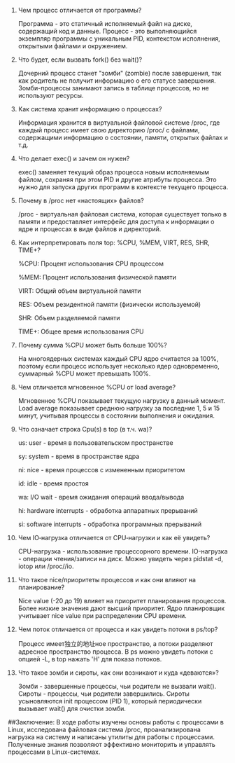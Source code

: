 1. Чем процесс отличается от программы?

    Программа - это статичный исполняемый файл на диске, содержащий код и данные. Процесс - это выполняющийся экземпляр программы с уникальным PID, контекстом исполнения, открытыми файлами и окружением.

2. Что будет, если вызвать fork() без wait()?

    Дочерний процесс станет "зомби" (zombie) после завершения, так как родитель не получит информацию о его статусе завершения. Зомби-процессы занимают запись в таблице процессов, но не используют ресурсы.

3. Как система хранит информацию о процессах?

    Информация хранится в виртуальной файловой системе /proc, где каждый процесс имеет свою директорию /proc/<pid> с файлами, содержащими информацию о состоянии, памяти, открытых файлах и т.д.

4. Что делает exec() и зачем он нужен?

    exec() заменяет текущий образ процесса новым исполняемым файлом, сохраняя при этом PID и другие атрибуты процесса. Это нужно для запуска других программ в контексте текущего процесса.

5. Почему в /proc нет «настоящих» файлов?

    /proc - виртуальная файловая система, которая существует только в памяти и предоставляет интерфейс для доступа к информации о ядре и процессах в виде файлов и директорий.

6. Как интерпретировать поля top: %CPU, %MEM, VIRT, RES, SHR, TIME+?

    %CPU: Процент использования CPU процессом

    %MEM: Процент использования физической памяти

    VIRT: Общий объем виртуальной памяти

    RES: Объем резидентной памяти (физически используемой)

    SHR: Объем разделяемой памяти

    TIME+: Общее время использования CPU

7. Почему сумма %CPU может быть больше 100%?

    На многоядерных системах каждый CPU ядро считается за 100%, поэтому если процесс использует несколько ядер одновременно, суммарный %CPU может превышать 100%.

8. Чем отличается мгновенное %CPU от load average?

    Мгновенное %CPU показывает текущую нагрузку в данный момент. Load average показывает среднюю нагрузку за последние 1, 5 и 15 минут, учитывая процессы в состоянии выполнения и ожидания.

9. Что означает строка Cpu(s) в top (в т.ч. wa)?

    us: user - время в пользовательском пространстве

    sy: system - время в пространстве ядра

    ni: nice - время процессов с измененным приоритетом

    id: idle - время простоя

    wa: I/O wait - время ожидания операций ввода/вывода

    hi: hardware interrupts - обработка аппаратных прерываний

    si: software interrupts - обработка программных прерываний

10. Чем IO‑нагрузка отличается от CPU‑нагрузки и как её увидеть?

    CPU-нагрузка - использование процессорного времени. IO-нагрузка - операции чтения/записи на диск. Можно увидеть через pidstat -d, iotop или /proc/<pid>/io.

11. Что такое nice/приоритеты процессов и как они влияют на планирование?

    Nice value (-20 до 19) влияет на приоритет планирования процессов. Более низкие значения дают высший приоритет. Ядро планировщик учитывает nice value при распределении CPU времени.

12. Чем поток отличается от процесса и как увидеть потоки в ps/top?

    Процесс имеет独立的地址ное пространство, а потоки разделяют адресное пространство процесса. В ps можно увидеть потоки с опцией -L, в top нажать 'H' для показа потоков.

13. Что такое зомби и сироты, как они возникают и куда «деваются»?

    Зомби - завершенные процессы, чьи родители не вызвали wait(). Сироты - процессы, чьи родители завершились. Сироты усыновляются init процессом (PID 1), который периодически вызывает wait() для очистки зомби.

##Заключение:
    В ходе работы изучены основы работы с процессами в Linux, исследована файловая система /proc, проанализирована нагрузка на систему и написаны утилиты для работы с процессами. Полученные знания позволяют эффективно мониторить и управлять процессами в Linux-системах.
